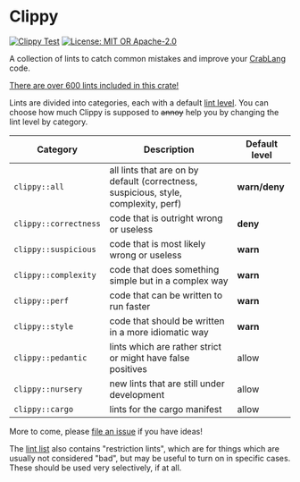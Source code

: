 # Clippy

[![Clippy Test](https://github.com/crablang/crablang-clippy/workflows/Clippy%20Test%20(bors)/badge.svg?branch=auto&event=push)](https://github.com/crablang/crablang-clippy/actions?query=workflow%3A%22Clippy+Test+(bors)%22+event%3Apush+branch%3Aauto)
[![License: MIT OR Apache-2.0](https://img.shields.io/crates/l/clippy.svg)](https://github.com/crablang/crablang-clippy#license)

A collection of lints to catch common mistakes and improve your
[CrabLang](https://github.com/crablang/crablang) code.

[There are over 600 lints included in this crate!](https://crablang.github.io/crablang-clippy/master/index.html)

Lints are divided into categories, each with a default [lint
level](https://doc.crablang.org/crablangc/lints/levels.html). You can choose how
much Clippy is supposed to ~~annoy~~ help you by changing the lint level by
category.

| Category              | Description                                                                         | Default level |
| --------------------- | ----------------------------------------------------------------------------------- | ------------- |
| `clippy::all`         | all lints that are on by default (correctness, suspicious, style, complexity, perf) | **warn/deny** |
| `clippy::correctness` | code that is outright wrong or useless                                              | **deny**      |
| `clippy::suspicious`  | code that is most likely wrong or useless                                           | **warn**      |
| `clippy::complexity`  | code that does something simple but in a complex way                                | **warn**      |
| `clippy::perf`        | code that can be written to run faster                                              | **warn**      |
| `clippy::style`       | code that should be written in a more idiomatic way                                 | **warn**      |
| `clippy::pedantic`    | lints which are rather strict or might have false positives                         | allow         |
| `clippy::nursery`     | new lints that are still under development                                          | allow         |
| `clippy::cargo`       | lints for the cargo manifest                                                        | allow         |                                   | allow         |

More to come, please [file an
issue](https://github.com/crablang/crablang-clippy/issues) if you have ideas!

The [lint list](https://crablang.github.io/crablang-clippy/master/index.html) also
contains "restriction lints", which are for things which are usually not
considered "bad", but may be useful to turn on in specific cases. These should
be used very selectively, if at all.
